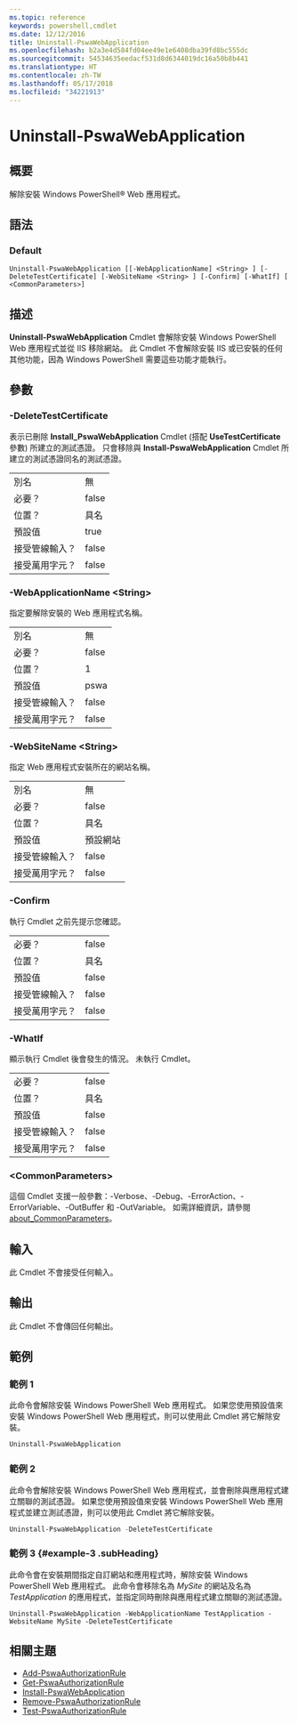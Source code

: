 ```yaml
---
ms.topic: reference
keywords: powershell,cmdlet
ms.date: 12/12/2016
title: Uninstall-PswaWebApplication
ms.openlocfilehash: b2a3e4d584fd04ee49e1e6408dba39fd8bc555dc
ms.sourcegitcommit: 54534635eedacf531d8d6344019dc16a50b8b441
ms.translationtype: HT
ms.contentlocale: zh-TW
ms.lasthandoff: 05/17/2018
ms.locfileid: "34221913"
---
```

# <a name="uninstall-pswawebapplication"></a>Uninstall-PswaWebApplication

## <a name="synopsis"></a>概要

解除安裝 Windows PowerShell® Web 應用程式。

## <a name="syntax"></a>語法

### <a name="default"></a>Default
```
Uninstall-PswaWebApplication [[-WebApplicationName] <String> ] [-DeleteTestCertificate] [-WebSiteName <String> ] [-Confirm] [-WhatIf] [ <CommonParameters>]
```

## <a name="description"></a>描述

**Uninstall-PswaWebApplication** Cmdlet 會解除安裝 Windows PowerShell Web 應用程式並從 IIS 移除網站。 此 Cmdlet 不會解除安裝 IIS 或已安裝的任何其他功能，因為 Windows PowerShell 需要這些功能才能執行。

## <a name="parameters"></a>參數

### <a name="-deletetestcertificate"></a>-DeleteTestCertificate

表示已刪除 **Install\_PswaWebApplication** Cmdlet (搭配 **UseTestCertificate** 參數) 所建立的測試憑證。
只會移除與 **Install-PswaWebApplication** Cmdlet 所建立的測試憑證同名的測試憑證。

|||
|-|-|
| 別名                              | 無                                 |
| 必要？                            | false                                |
| 位置？                            | 具名                                |
| 預設值                        | true                                 |
| 接受管線輸入？               | false                                |
| 接受萬用字元？          | false                                |

### <a name="-webapplicationname-ltstringgt"></a>-WebApplicationName &lt;String&gt;

指定要解除安裝的 Web 應用程式名稱。

|||
|-|-|
| 別名                              | 無                                 |
| 必要？                            | false                                |
| 位置？                            | 1                                    |
| 預設值                        | pswa                                 |
| 接受管線輸入？               | false                                |
| 接受萬用字元？          | false                                |

### <a name="-websitename-ltstringgt"></a>-WebSiteName &lt;String&gt;

指定 Web 應用程式安裝所在的網站名稱。

|||
|-|-|
| 別名                              | 無                                 |
| 必要？                            | false                                |
| 位置？                            | 具名                                |
| 預設值                        | 預設網站                     |
| 接受管線輸入？               | false                                |
| 接受萬用字元？          | false                                |

### <a name="-confirm"></a>-Confirm

執行 Cmdlet 之前先提示您確認。

|||
|-|-|
| 必要？                            | false                                |
| 位置？                            | 具名                                |
| 預設值                        | false                                |
| 接受管線輸入？               | false                                |
| 接受萬用字元？          | false                                |

### <a name="-whatif"></a>-WhatIf

顯示執行 Cmdlet 後會發生的情況。
未執行 Cmdlet。

|||
|-|-|
| 必要？                            | false                                |
| 位置？                            | 具名                                |
| 預設值                        | false                                |
| 接受管線輸入？               | false                                |
| 接受萬用字元？          | false                                |

### <a name="ltcommonparametersgt"></a>&lt;CommonParameters&gt;

這個 Cmdlet 支援一般參數：-Verbose、-Debug、-ErrorAction、-ErrorVariable、-OutBuffer 和 -OutVariable。
如需詳細資訊，請參閱 [about_CommonParameters](http://go.microsoft.com/fwlink/p/?LinkID=113216)。

## <a name="inputs"></a>輸入

此 Cmdlet 不會接受任何輸入。

## <a name="outputs"></a>輸出

此 Cmdlet 不會傳回任何輸出。

## <a name="examples"></a>範例

### <a name="example-1"></a>範例 1

此命令會解除安裝 Windows PowerShell Web 應用程式。
如果您使用預設值來安裝 Windows PowerShell Web 應用程式，則可以使用此 Cmdlet 將它解除安裝。

```PowerShell
Uninstall-PswaWebApplication
```

### <a name="example-2"></a>範例 2

此命令會解除安裝 Windows PowerShell Web 應用程式，並會刪除與應用程式建立關聯的測試憑證。
如果您使用預設值來安裝 Windows PowerShell Web 應用程式並建立測試憑證，則可以使用此 Cmdlet 將它解除安裝。

```PowerShell
Uninstall-PswaWebApplication -DeleteTestCertificate
```

### <a name="example-3-example-3-subheading"></a>範例 3 {#example-3 .subHeading}

此命令會在安裝期間指定自訂網站和應用程式時，解除安裝 Windows PowerShell Web 應用程式。
此命令會移除名為 *MySite* 的網站及名為 *TestApplication* 的應用程式，並指定同時刪除與應用程式建立關聯的測試憑證。

```
Uninstall-PswaWebApplication -WebApplicationName TestApplication -WebsiteName MySite -DeleteTestCertificate
```

## <a name="related-topics"></a>相關主題

- [Add-PswaAuthorizationRule](add-pswaauthorizationrule.md)
- [Get-PswaAuthorizationRule](get-pswaauthorizationrule.md)
- [Install-PswaWebApplication](install-pswawebapplication.md)
- [Remove-PswaAuthorizationRule](remove-pswaauthorizationrule.md)
- [Test-PswaAuthorizationRule](test-pswaauthorizationrule.md)